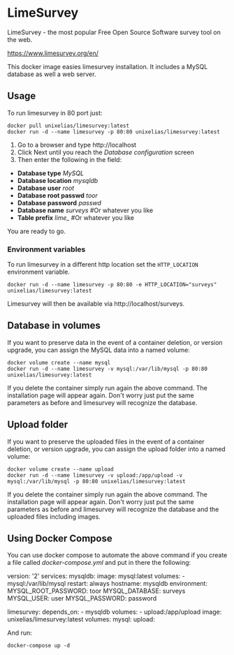 LimeSurvey
==========

LimeSurvey - the most popular
Free Open Source Software survey tool on the web.

https://www.limesurvey.org/en/

This docker image easies limesurvey installation. It includes a MySQL database as well a web server.

## Usage

To run limesurvey in 80 port just:

    docker pull unixelias/limesurvey:latest
    docker run -d --name limesurvey -p 80:80 unixelias/limesurvey:latest


1. Go to a browser and type http://localhost
2. Click Next until you reach the *Database configuration* screen
3. Then enter the following in the field:
  - **Database type** *MySQL*
  - **Database location** *mysqldb*
  - **Database user** *root*
  - **Database root passwd** *toor*
  - **Database password** *passwd*
  - **Database name** *surveys* #Or whatever you like
  - **Table prefix** *lime_* #Or whatever you like

You are ready to go.

### Environment variables

To run limesurvey in a different http location set the `HTTP_LOCATION` environment variable.

    docker run -d --name limesurvey -p 80:80 -e HTTP_LOCATION="surveys" unixelias/limesurvey:latest

Limesurvey will then be available via http://localhost/surveys.

## Database in volumes

If you want to preserve data in the event of a container deletion, or version upgrade, you can assign the MySQL data into a named volume:

    docker volume create --name mysql
    docker run -d --name limesurvey -v mysql:/var/lib/mysql -p 80:80 unixelias/limesurvey:latest


If you delete the container simply run again the above command. The installation page will appear again. Don't worry just put the same parameters as before and limesurvey will recognize the database.


## Upload folder

If you want to preserve the uploaded files in the event of a container deletion, or version upgrade, you can assign the upload folder into a named volume:

    docker volume create --name upload
    docker run -d --name limesurvey -v upload:/app/upload -v mysql:/var/lib/mysql -p 80:80 unixelias/limesurvey:latest


If you delete the container simply run again the above command. The installation page will appear again. Don't worry just put the same parameters as before and limesurvey will recognize the database and the uploaded files including images.

## Using Docker Compose

You can use docker compose to automate the above command if you create a file called *docker-compose.yml* and put in there the following:

version: '2'
services:
  mysqldb:
    image: mysql:latest
    volumes:
      - mysql:/var/lib/mysql
    restart: always
    hostname: mysqldb
    environment:
      MYSQL_ROOT_PASSWORD: toor
      MYSQL_DATABASE: surveys
      MYSQL_USER: user
      MYSQL_PASSWORD: password

  limesurvey:
    depends_on:
      - mysqldb
    volumes:
      - upload:/app/upload
    image:
      unixelias/limesurvey:latest
volumes:
  mysql:
  upload:

And run:

    docker-compose up -d
